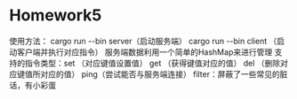 # Homework5
使用方法： cargo run --bin server（启动服务端） cargo run --bin client <command>（启动客户端并执行对应指令）
服务端数据利用一个简单的HashMap来进行管理
支持的指令类型：set <key> <value> （对应键值设置值）
get <key> （获得键值对应的值）
del <key> （删除对应键值所对应的值）
ping（尝试能否与服务端连接）
filter：屏蔽了一些常见的脏话，有小彩蛋
